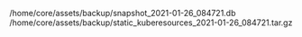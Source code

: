  /home/core/assets/backup/snapshot_2021-01-26_084721.db
 /home/core/assets/backup/static_kuberesources_2021-01-26_084721.tar.gz